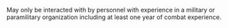 May only be interacted with by personnel with experience in a military or paramilitary organization including at least one year of combat experience.